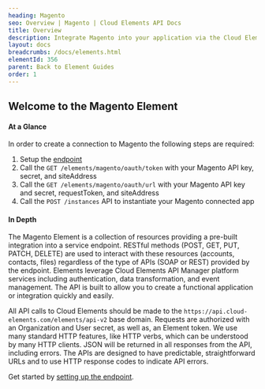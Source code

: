 ```yaml
---
heading: Magento
seo: Overview | Magento | Cloud Elements API Docs
title: Overview
description: Integrate Magento into your application via the Cloud Elements APIs.
layout: docs
breadcrumbs: /docs/elements.html
elementId: 356
parent: Back to Element Guides
order: 1
---
```


## Welcome to the Magento Element


#### At a Glance

In order to create a connection to Magento the following steps are required:

1. Setup the [endpoint](magento-endpoint-setup.html)
2. Call the `GET /elements/magento/oauth/token` with your Magento API key, secret, and siteAddress
3. Call the `GET /elements/magento/oauth/url` with your Magento API key and secret, requestToken, and siteAddress
4. Call the `POST /instances` API to instantiate your Magento connected app

#### In Depth

The Magento Element is a collection of resources providing a pre-built integration into a service endpoint. RESTful methods (POST, GET, PUT, PATCH, DELETE) are used to interact with these resources (accounts, contacts, files) regardless of the type of APIs (SOAP or REST) provided by the endpoint. Elements leverage Cloud Elements API Manager platform services including authentication, data transformation, and event management.  The API is built to allow you to create a functional application or integration quickly and easily.

All API calls to Cloud Elements should be made to the `https://api.cloud-elements.com/elements/api-v2` base domain. Requests are authorized with an Organization and User secret, as well as, an Element token.  We use many standard HTTP features, like HTTP verbs, which can be understood by many HTTP clients. JSON will be returned in all responses from the API, including errors. The APIs are designed to have predictable, straightforward URLs and to use HTTP response codes to indicate API errors.

Get started by [setting up the endpoint](magento-endpoint-setup.html).
